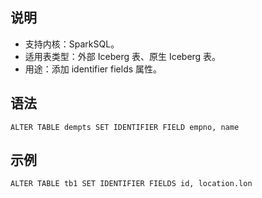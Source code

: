 ## 说明
- 支持内核：SparkSQL。
- 适用表类型：外部 Iceberg 表、原生 Iceberg 表。
- 用途：添加 identifier fields 属性。

## 语法
```
ALTER TABLE dempts SET IDENTIFIER FIELD empno, name
```


## 示例
```
ALTER TABLE tb1 SET IDENTIFIER FIELDS id, location.lon
```



